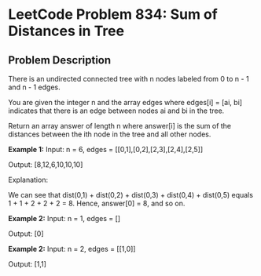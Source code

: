 # LeetCode Problem 834: Sum of Distances in Tree

## Problem Description
There is an undirected connected tree with n nodes labeled from 0 to n - 1 and n - 1 edges.

You are given the integer n and the array edges where edges[i] = [ai, bi] indicates that there is an edge between nodes ai and bi in the tree.

Return an array answer of length n where answer[i] is the sum of the distances between the ith node in the tree and all other nodes.

**Example 1:**
Input: n = 6, edges = [[0,1],[0,2],[2,3],[2,4],[2,5]]

Output: [8,12,6,10,10,10]

Explanation:

We can see that dist(0,1) + dist(0,2) + dist(0,3) + dist(0,4) + dist(0,5)
equals 1 + 1 + 2 + 2 + 2 = 8.
Hence, answer[0] = 8, and so on.

**Example 2:**
Input: n = 1, edges = []

Output: [0]

**Example 2:**
Input: n = 2, edges = [[1,0]]

Output: [1,1]